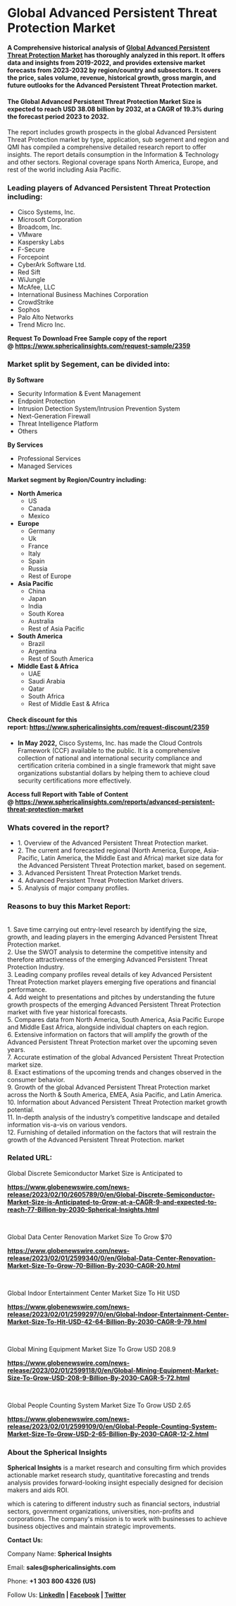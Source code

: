 <h1 class="news-post-title">Global Advanced Persistent Threat Protection Market</h1>
<p><strong>A Comprehensive historical analysis of&nbsp;<a href="https://www.sphericalinsights.com/reports/advanced-persistent-threat-protection-market" target="_blank" rel="noopener">Global Advanced Persistent Threat Protection Market</a>&nbsp;has thoroughly analyzed in this report. It offers data and insights from 2019-2022, and provides extensive market forecasts from 2023-2032 by region/country and subsectors. It covers the price, sales volume, revenue, historical growth, gross margin, and future outlooks for the Advanced Persistent Threat Protection market.</strong></p>
<h4><strong>The Global Advanced Persistent Threat Protection Market Size is expected to reach USD 38.08 billion by 2032, at a CAGR of 19.3% during the forecast period 2023 to 2032.</strong></h4>
<p>The report includes growth prospects in the global Advanced Persistent Threat Protection market by type, application, sub segement and region and QMI has compiled a comprehensive detailed research report to offer insights. The report details consumption in the Information &amp; Technology and other sectors. Regional coverage spans North America, Europe, and rest of the world including Asia Pacific.</p>
<h3><strong>Leading players of Advanced Persistent Threat Protection including:</strong></h3>
<ul>
<li>Cisco Systems, Inc.</li>
<li>Microsoft Corporation</li>
<li>Broadcom, Inc.</li>
<li>VMware</li>
<li>Kaspersky Labs</li>
<li>F-Secure</li>
<li>Forcepoint</li>
<li>CyberArk Software Ltd.</li>
<li>Red Sift</li>
<li>WiJungle</li>
<li>McAfee, LLC</li>
<li>International Business Machines Corporation</li>
<li>CrowdStrike</li>
<li>Sophos</li>
<li>Palo Alto Networks</li>
<li>Trend Micro Inc.</li>
</ul>
<p><strong>Request To Download Free Sample copy of the report @&nbsp;<a href="https://www.sphericalinsights.com/request-sample/2359">https://www.sphericalinsights.com/request-sample/2359</a></strong></p>
<h3><strong>Market split by Segement, can be divided into:</strong></h3>
<p><strong>By Software</strong></p>
<ul>
<li>Security Information &amp; Event Management</li>
<li>Endpoint Protection</li>
<li>Intrusion Detection System/Intrusion Prevention System</li>
<li>Next-Generation Firewall</li>
<li>Threat Intelligence Platform</li>
<li>Others</li>
</ul>
<p><strong>By Services</strong></p>
<ul>
<li>Professional Services</li>
<li>Managed Services</li>
</ul>
<p><strong>Market segment by Region/Country including:</strong></p>
<ul>
<li><strong>North America</strong>
<ul>
<li>US</li>
<li>Canada</li>
<li>Mexico</li>
</ul>
</li>
<li><strong>Europe</strong>
<ul>
<li>Germany</li>
<li>Uk</li>
<li>France</li>
<li>Italy</li>
<li>Spain</li>
<li>Russia</li>
<li>Rest of Europe</li>
</ul>
</li>
<li><strong>Asia Pacific</strong>
<ul>
<li>China</li>
<li>Japan</li>
<li>India</li>
<li>South Korea</li>
<li>Australia</li>
<li>Rest of Asia Pacific</li>
</ul>
</li>
<li><strong>South America</strong>
<ul>
<li>Brazil</li>
<li>Argentina</li>
<li>Rest of South America</li>
</ul>
</li>
<li><strong>Middle East &amp; Africa</strong>
<ul>
<li>UAE</li>
<li>Saudi Arabia</li>
<li>Qatar</li>
<li>South Africa</li>
<li>Rest of Middle East &amp; Africa</li>
</ul>
</li>
</ul>
<h4>Check discount for this report:&nbsp;<a href="https://www.sphericalinsights.com/request-discount/2359">https://www.sphericalinsights.com/request-discount/2359</a></h4>
<ul>
<li><strong>In May 2022,</strong>&nbsp;Cisco Systems, Inc. has made the Cloud Controls Framework (CCF) available to the public. It is a comprehensive collection of national and international security compliance and certification criteria combined in a single framework that might save organizations&nbsp;substantial dollars by helping them to achieve cloud security certifications more effectively.</li>
</ul>
<p><strong>Access full Report with Table of Content @&nbsp;<a href="https://www.sphericalinsights.com/reports/advanced-persistent-threat-protection-market">https://www.sphericalinsights.com/reports/advanced-persistent-threat-protection-market</a>&nbsp;</strong></p>
<h3><strong>Whats covered in the report?</strong></h3>
<ul>
<li>1. Overview of the Advanced Persistent Threat Protection market.</li>
<li>2. The current and forecasted regional (North America, Europe, Asia-Pacific, Latin America, the Middle East and Africa) market size data for the Advanced Persistent Threat Protection market, based on segement.</li>
<li>3. Advanced Persistent Threat Protection Market trends.</li>
<li>4. Advanced Persistent Threat Protection Market drivers.</li>
<li>5. Analysis of major company profiles.</li>
</ul>
<h3><strong>Reasons to buy this Market Report:</strong></h3>
<p><br />1. Save time carrying out entry-level research by identifying the size, growth, and leading players in the emerging Advanced Persistent Threat Protection market.<br />2. Use the SWOT analysis to determine the competitive intensity and therefore attractiveness of the emerging Advanced Persistent Threat Protection Industry.<br />3. Leading company profiles reveal details of key Advanced Persistent Threat Protection market players emerging five operations and financial performance.<br />4. Add weight to presentations and pitches by understanding the future growth prospects of the emerging Advanced Persistent Threat Protection market with five year historical forecasts.<br />5. Compares data from North America, South America, Asia Pacific Europe and Middle East Africa, alongside individual chapters on each region.<br />6. Extensive information on factors that will amplify the growth of the Advanced Persistent Threat Protection market over the upcoming seven years.<br />7. Accurate estimation of the global Advanced Persistent Threat Protection market size.<br />8. Exact estimations of the upcoming trends and changes observed in the consumer behavior.<br />9. Growth of the global Advanced Persistent Threat Protection market across the North &amp; South America, EMEA, Asia Pacific, and Latin America.<br />10. Information about Advanced Persistent Threat Protection market growth potential.<br />11. In-depth analysis of the industry&rsquo;s competitive landscape and detailed information vis-a-vis on various vendors.<br />12. Furnishing of detailed information on the factors that will restrain the growth of the Advanced Persistent Threat Protection. market</p>
<h3><strong>Related URL:</strong></h3>
<p>Global Discrete Semiconductor Market Size is Anticipated to</p>
<p><strong><a href="https://www.globenewswire.com/news-release/2023/02/10/2605789/0/en/Global-Discrete-Semiconductor-Market-Size-is-Anticipated-to-Grow-at-a-CAGR-9-and-expected-to-reach-77-Billion-by-2030-Spherical-Insights.html">https://www.globenewswire.com/news-release/2023/02/10/2605789/0/en/Global-Discrete-Semiconductor-Market-Size-is-Anticipated-to-Grow-at-a-CAGR-9-and-expected-to-reach-77-Billion-by-2030-Spherical-Insights.html</a>&nbsp;</strong></p>
<p>&nbsp;</p>
<p>Global Data Center Renovation Market Size To Grow $70</p>
<p><strong><a href="https://www.globenewswire.com/news-release/2023/02/01/2599340/0/en/Global-Data-Center-Renovation-Market-Size-To-Grow-70-Billion-By-2030-CAGR-20.html">https://www.globenewswire.com/news-release/2023/02/01/2599340/0/en/Global-Data-Center-Renovation-Market-Size-To-Grow-70-Billion-By-2030-CAGR-20.html</a>&nbsp;</strong></p>
<p>&nbsp; &nbsp;</p>
<p>Global Indoor Entertainment Center Market Size To Hit USD</p>
<p><strong><a href="https://www.globenewswire.com/news-release/2023/02/01/2599297/0/en/Global-Indoor-Entertainment-Center-Market-Size-To-Hit-USD-42-64-Billion-By-2030-CAGR-9-79.html">https://www.globenewswire.com/news-release/2023/02/01/2599297/0/en/Global-Indoor-Entertainment-Center-Market-Size-To-Hit-USD-42-64-Billion-By-2030-CAGR-9-79.html</a>&nbsp;</strong></p>
<p>&nbsp;&nbsp;</p>
<p>Global Mining Equipment Market Size To Grow USD 208.9</p>
<p><strong><a href="https://www.globenewswire.com/news-release/2023/02/01/2599118/0/en/Global-Mining-Equipment-Market-Size-To-Grow-USD-208-9-Billion-By-2030-CAGR-5-72.html">https://www.globenewswire.com/news-release/2023/02/01/2599118/0/en/Global-Mining-Equipment-Market-Size-To-Grow-USD-208-9-Billion-By-2030-CAGR-5-72.html</a>&nbsp;</strong></p>
<p>&nbsp;</p>
<p>Global People Counting System Market Size To Grow USD 2.65</p>
<p><strong><a href="https://www.globenewswire.com/news-release/2023/02/01/2599109/0/en/Global-People-Counting-System-Market-Size-To-Grow-USD-2-65-Billion-By-2030-CAGR-12-2.html">https://www.globenewswire.com/news-release/2023/02/01/2599109/0/en/Global-People-Counting-System-Market-Size-To-Grow-USD-2-65-Billion-By-2030-CAGR-12-2.html</a>&nbsp;</strong></p>
<h3><strong>About the Spherical Insights</strong></h3>
<p><strong>Spherical Insights</strong>&nbsp;is a market research and consulting firm which provides actionable market research study, quantitative forecasting and trends analysis provides forward-looking insight especially designed for decision makers and aids ROI.</p>
<p>which is catering to different industry such as financial sectors, industrial sectors, government organizations, universities, non-profits and corporations. The company's mission is to work with businesses to achieve business objectives and maintain strategic improvements.</p>
<p><strong>Contact Us:</strong></p>
<p>Company Name:&nbsp;<strong>Spherical Insights</strong></p>
<p>Email:&nbsp;<strong>sales@sphericalinsights.com</strong></p>
<p>Phone:&nbsp;<strong>+1 303 800 4326 (US)</strong></p>
<p>Follow Us:&nbsp;<strong><a href="https://www.linkedin.com/company/spherical-insight/"><u>LinkedIn</u></a>&nbsp;|&nbsp;<a href="https://www.facebook.com/sphericalinsights22"><u>Facebook</u></a>&nbsp;|&nbsp;<a href="https://twitter.com/SInsights_US"><u>Twitter</u></a></strong></p>
